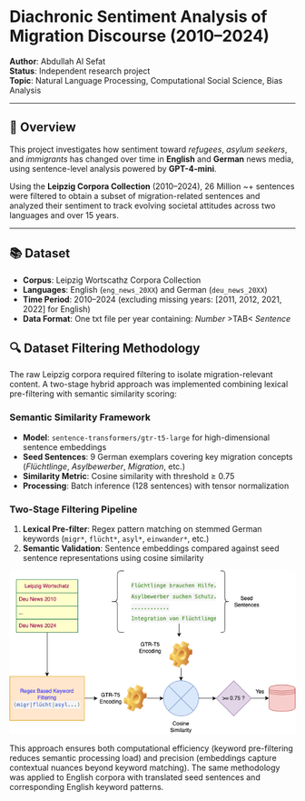 # Diachronic Sentiment Analysis of Migration Discourse (2010–2024)

**Author**: Abdullah Al Sefat  
**Status**: Independent research project  
**Topic**: Natural Language Processing, Computational Social Science, Bias Analysis

---

## 🧠 Overview

This project investigates how sentiment toward *refugees*, *asylum seekers*, and *immigrants* has changed over time in **English** and **German** news media, using sentence-level analysis powered by **GPT-4-mini**.

Using the **Leipzig Corpora Collection** (2010–2024), 26 Million ~+ sentences were filtered to obtain a subset of migration-related sentences and analyzed their sentiment to track evolving societal attitudes across two languages and over 15 years.

---

## 📚 Dataset

- **Corpus**: Leipzig Wortscathz Corpora Collection 
- **Languages**: English (`eng_news_20XX`) and German (`deu_news_20XX`)
- **Time Period**: 2010–2024 (excluding missing years: [2011, 2012, 2021, 2022] for English)
- **Data Format**: One txt file per year containing: *Number* >TAB< *Sentence*

## 🔍 Dataset Filtering Methodology

The raw Leipzig corpora required filtering to isolate migration-relevant content. A two-stage hybrid approach was implemented combining lexical pre-filtering with semantic similarity scoring:

### Semantic Similarity Framework
- **Model**: `sentence-transformers/gtr-t5-large` for high-dimensional sentence embeddings
- **Seed Sentences**: 9 German exemplars covering key migration concepts (*Flüchtlinge*, *Asylbewerber*, *Migration*, etc.)
- **Similarity Metric**: Cosine similarity with threshold ≥ 0.75
- **Processing**: Batch inference (128 sentences) with tensor normalization

### Two-Stage Filtering Pipeline
1. **Lexical Pre-filter**: Regex pattern matching on stemmed German keywords (`migr*`, `flücht*`, `asyl*`, `einwander*`, etc.)
2. **Semantic Validation**: Sentence embeddings compared against seed sentence representations using cosine similarity

![image info](assets/semantic_filtering.png)

This approach ensures both computational efficiency (keyword pre-filtering reduces semantic processing load) and precision (embeddings capture contextual nuances beyond keyword matching). The same methodology was applied to English corpora with translated seed sentences and corresponding English keyword patterns.



